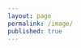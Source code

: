 ```yaml
---
layout: page
permalink: /image/
published: true
---
```


<script>
	var imgs = [];
	{% for img in site.data.img %}
    	imgs.push(['{{img.link}}', '{{img.type}}']);
    {% endfor %}
</script>


<div class="posts">
    <article id="imageDisplay">
    	<script>
        	var img = location.search.split('id=')[1];
            if(imgs[img][1] == "video"){
            	<video autoplay="autoplay" loop="loop" poster="{{img.link}}.jpg" preload="auto"><source src="{{img.link}}.webm" type="video/webm"></video>
            }else{
    			<img src="{{img.link}}.png" alt="{{img.title}}">
            }
        </script>
    </article>
</div>
